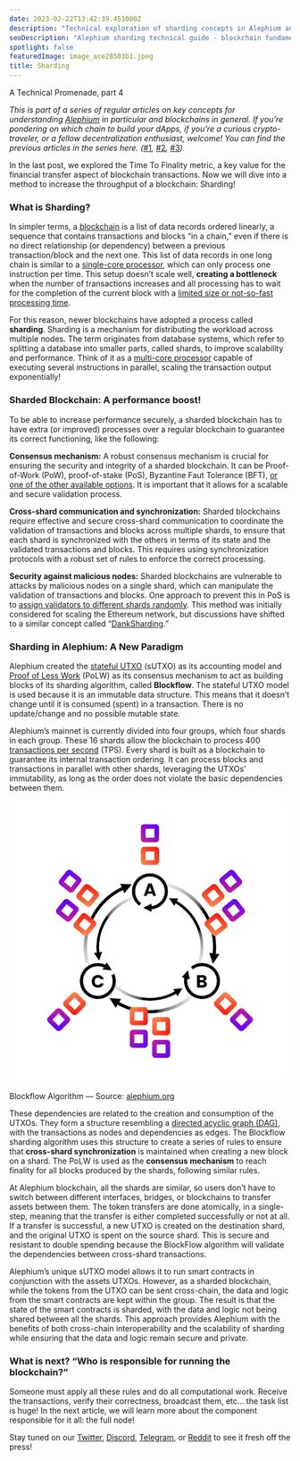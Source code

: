 ```yaml
---
date: 2023-02-22T13:42:39.451000Z
description: "Technical exploration of sharding concepts in Alephium and blockchain technology, part 4 of a comprehensive series on key blockchain fundamentals."
seoDescription: "Alephium sharding technical guide - blockchain fundamentals series part 4. Understanding sharding concepts and blockchain scalability."
spotlight: false
featuredImage: image_ace28503b1.jpeg
title: Sharding
---
```

A Technical Promenade, part 4

_This is part of a series of regular articles on key concepts for understanding [Alephium](/) in particular and blockchains in general. If you’re pondering on which chain to build your dApps, if you’re a curious crypto-traveler, or a fellow decentralization enthusiast, welcome! You can find the previous articles in the series here. (_[#1](/news/post/block-time-and-block-size-16e37292444f)_,_ [#2](/news/post/transactions-per-second-tps-f13217a49e39)_,_ [#3](/news/post/time-to-finality-17d64eeffd25)_)_

In the last post, we explored the Time To Finality metric, a key value for the financial transfer aspect of blockchain transactions. Now we will dive into a method to increase the throughput of a blockchain: Sharding!

### What is Sharding?

In simpler terms, a [blockchain](https://www.synopsys.com/glossary/what-is-blockchain.html#:~:text=Definition,a%20timestamp%2C%20and%20transaction%20data.) is a list of data records ordered linearly, a sequence that contains transactions and blocks “in a chain,” even if there is no direct relationship (or dependency) between a previous transaction/block and the next one. This list of data records in one long chain is similar to a [single-core processor](https://en.wikipedia.org/wiki/Single-core#:~:text=A%20single%2Dcore%20processor%20is,than%20a%20multi%2Dcore%20system.), which can only process one instruction per time. This setup doesn’t scale well, **creating a bottleneck** when the number of transactions increases and all processing has to wait for the completion of the current block with a [limited size or not-so-fast processing time](/news/post/block-time-and-block-size-16e37292444f).

For this reason, newer blockchains have adopted a process called **sharding**. Sharding is a mechanism for distributing the workload across multiple nodes. The term originates from database systems, which refer to splitting a database into smaller parts, called shards, to improve scalability and performance. Think of it as a [multi-core processor](https://www.techtarget.com/searchdatacenter/definition/multi-core-processor) capable of executing several instructions in parallel, scaling the transaction output exponentially!

### Sharded Blockchain: A performance boost!

To be able to increase performance securely, a sharded blockchain has to have extra (or improved) processes over a regular blockchain to guarantee its correct functioning, like the following:

**Consensus mechanism:** A robust consensus mechanism is crucial for ensuring the security and integrity of a sharded blockchain. It can be Proof-of-Work (PoW), proof-of-stake (PoS), Byzantine Faut Tolerance (BFT), [or one of the other available options](https://www.developcoins.com/blockchain-consensus-algorithms). It is important that it allows for a scalable and secure validation process.

**Cross-shard communication and synchronization:** Sharded blockchains require effective and secure cross-shard communication to coordinate the validation of transactions and blocks across multiple shards, to ensure that each shard is synchronized with the others in terms of its state and the validated transactions and blocks. This requires using synchronization protocols with a robust set of rules to enforce the correct processing.

**Security against malicious nodes:** Sharded blockchains are vulnerable to attacks by malicious nodes on a single shard, which can manipulate the validation of transactions and blocks. One approach to prevent this in PoS is to [assign validators to different shards randomly](https://vitalik.ca/general/2021/04/07/sharding.html). This method was initially considered for scaling the Ethereum network, but discussions have shifted to a similar concept called “[DankSharding](https://www.rootstrap.com/blog/danksharding-what-is-it-and-how-does-it-work).”

### Sharding in Alephium: A New Paradigm

Alephium created the [stateful UTXO](/news/post/an-introduction-to-the-stateful-utxo-model-8de3b0f76749) (sUTXO) as its accounting model and [Proof of Less Work](/news/post/tech-talk-1-the-ultimate-guide-to-proof-of-less-work-the-universe-and-everything-ba70644ab301) (PoLW) as its consensus mechanism to act as building blocks of its sharding algorithm, called **Blockflow**. The stateful UTXO model is used because it is an immutable data structure. This means that it doesn’t change until it is consumed (spent) in a transaction. There is no update/change and no possible mutable state.

Alephium’s mainnet is currently divided into four groups, which four shards in each group. These 16 shards allow the blockchain to process 400 [transactions per second](/news/post/transactions-per-second-tps-f13217a49e39) (TPS). Every shard is built as a blockchain to guarantee its internal transaction ordering. It can process blocks and transactions in parallel with other shards, leveraging the UTXOs’ immutability, as long as the order does not violate the basic dependencies between them.

![](image_ace28503b1.jpeg)

Blockflow Algorithm — Source: [alephium.org](/)

These dependencies are related to the creation and consumption of the UTXOs. They form a structure resembling a [directed acyclic graph (DAG)](https://en.wikipedia.org/wiki/Directed_acyclic_graph), with the transactions as nodes and dependencies as edges. The Blockflow sharding algorithm uses this structure to create a series of rules to ensure that **cross-shard synchronization** is maintained when creating a new block on a shard. The PoLW is used as the **consensus mechanism** to reach finality for all blocks produced by the shards, following similar rules.

At Alephium blockchain, all the shards are similar, so users don’t have to switch between different interfaces, bridges, or blockchains to transfer assets between them. The token transfers are done atomically, in a single-step, meaning that the transfer is either completed successfully or not at all. If a transfer is successful, a new UTXO is created on the destination shard, and the original UTXO is spent on the source shard. This is secure and resistant to double spending because the BlockFlow algorithm will validate the dependencies between cross-shard transactions.

Alephium’s unique sUTXO model allows it to run smart contracts in conjunction with the assets UTXOs. However, as a sharded blockchain, while the tokens from the UTXO can be sent cross-chain, the data and logic from the smart contracts are kept within the group. The result is that the state of the smart contracts is sharded, with the data and logic not being shared between all the shards. This approach provides Alephium with the benefits of both cross-chain interoperability and the scalability of sharding while ensuring that the data and logic remain secure and private.

### What is next? “Who is responsible for running the blockchain?”

Someone must apply all these rules and do all computational work. Receive the transactions, verify their correctness, broadcast them, etc… the task list is huge! In the next article, we will learn more about the component responsible for it all: the full node!

Stay tuned on our [Twitter](https://twitter.com/alephium), [Discord](https://discord.gg/h7cXXy4FEY), [Telegram](https://t.me/Alephium_Announcement), or [Reddit](https://www.reddit.com/r/Alephium/) to see it fresh off the press!
